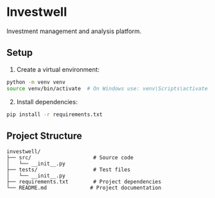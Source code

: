 # Investwell

Investment management and analysis platform.

## Setup

1. Create a virtual environment:
```bash
python -m venv venv
source venv/bin/activate  # On Windows use: venv\Scripts\activate
```

2. Install dependencies:
```bash
pip install -r requirements.txt
```

## Project Structure

```
investwell/
├── src/                    # Source code
│   └── __init__.py
├── tests/                  # Test files
│   └── __init__.py
├── requirements.txt        # Project dependencies
└── README.md              # Project documentation
```
